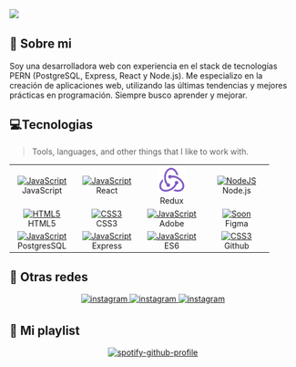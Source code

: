 ![](https://res.cloudinary.com/dj8p0rdxn/image/upload/v1674979344/y7shbl3nh4309offf6a4.png)


## 🌱 Sobre mi

Soy una desarrolladora web con experiencia en el stack de tecnologías PERN (PostgreSQL, Express, React y Node.js). Me especializo en la
creación de aplicaciones web,  utilizando las últimas tendencias y mejores prácticas en programación. Siempre busco aprender y mejorar. 

 <h2 align="left" id="macropower-tech">💻Tecnologias </h2>

> Tools, languages, and other things that I like to work with.

<table align="center">
    <tr>
    <td align="center" width="100">
      <a href="#">
        <img src="https://upload.wikimedia.org/wikipedia/commons/9/99/Unofficial_JavaScript_logo_2.svg" width="50" height="50" alt="JavaScript" />
      </a>
      <br>JavaScript
    </td>
      <td align="center" width="100">
      <a href="#">
        <img src="https://cdn.worldvectorlogo.com/logos/react-2.svg" width="50" height="50" alt="JavaScript" />
      </a>
      <br>React
    </td> 
    <td align="center" width="100">
      <a href="#">
        <img src="https://raw.githubusercontent.com/sachinverma53121/sachinverma53121/master/icons/redux.png" width="50" height="50" alt="Redux" />
      </a>
      <br>Redux
    </td>
    </td> 
    <td align="center" width="100">
      <a href="#">
        <img src="https://upload.wikimedia.org/wikipedia/commons/d/d9/Node.js_logo.svg" width="50" height="50" alt="NodeJS" />
      </a>
      <br>Node.js
    </td>
    <tr>
    <td align="center" width="100">
      <a href="#">
        <img src="https://upload.wikimedia.org/wikipedia/commons/6/61/HTML5_logo_and_wordmark.svg" width="50" height="50" alt="HTML5" />
      </a>
      <br>HTML5
    </td>
    <td align="center" width="100">
      <a href="#">
        <img src="https://upload.wikimedia.org/wikipedia/commons/d/d5/CSS3_logo_and_wordmark.svg" width="50" height="50" alt="CSS3" />
      </a>
      <br>CSS3
    </td>
   <td align="center" width="100">
      <a href="#">
        <img src="https://cdn.worldvectorlogo.com/logos/adobe-illustrator-cc-2019.svg" width="50" height="50" alt="JavaScript" />
      </a>
      <br>Adobe
    </td>
    <td align="center" width="100">
      <a href="#">
        <img src="https://upload.wikimedia.org/wikipedia/commons/3/33/Figma-logo.svg" width="50" height="50" alt="Soon" />
      </a>
      <br>Figma
    </td>

<tr>
    <td align="center" width="100">
      <a href="#">
        <img src="https://cdn.jsdelivr.net/gh/devicons/devicon/icons/mysql/mysql-original.svg" width="50" height="50" alt="JavaScript" />
      </a>
      <br>PostgresSQL
    </td>
   <td align="center" width="100">
      <a href="#">
        <img src="https://cdn.worldvectorlogo.com/logos/express-109.svg" width="50" height="50" alt="JavaScript" />
      </a>
      <br>Express
    </td>
 <td align="center" width="100">
      <a href="#">
        <img src="https://cdn.worldvectorlogo.com/logos/es6.svg" width="50" height="50" alt="JavaScript" />
      </a>
      <br>ES6
    </td>
       <td align="center" width="100">
   <a href="#">
   <img src="https://cdn.jsdelivr.net/gh/devicons/devicon/icons/github/github-original.svg" width="50" height="50" alt="CSS3" />
   </a>
  <br>Github
   </td>
      </tr>


  </tr>
</table>

## 🌻 Otras redes 

<div align="center"   >
<a href="https://portfolio-gx4h.vercel.app/" target="_blank">
<img height="80px"   src=https://res.cloudinary.com/dj8p0rdxn/image/upload/v1675093814/hvbz8rpkeyhrihsttyt5.png alt=instagram style="margin-bottom: 5px;" />
</a>

<a href="https://www.linkedin.com/in/aylen-gorosito-a252a5243/" target="_blank">
<img  height="80px" src=https://res.cloudinary.com/dj8p0rdxn/image/upload/v1675093785/upgthyn9fm8jj2hsxjuj.png  alt=instagram style="margin-bottom: 5px;" />
</a>


<a href="https://www.behance.net/aylengorosito" target="_blank">
<img  height="70px" src=https://res.cloudinary.com/dj8p0rdxn/image/upload/v1675094264/lvl5x9fe007t2idgejn4.png   alt=instagram style="margin-bottom: 5px;" />
</a>



</div>

## 🌈 Mi playlist 

<div align="center">

[![spotify-github-profile](https://spotify-github-profile.vercel.app/api/view?uid=31hnp35jvepmw64r3wyajx2lg2jy&cover_image=true&theme=default&show_offline=false&background_color=050505&bar_color=53b14f&bar_color_cover=true)](https://spotify-github-profile.vercel.app/api/view?uid=31hnp35jvepmw64r3wyajx2lg2jy&redirect=true)

</div>
